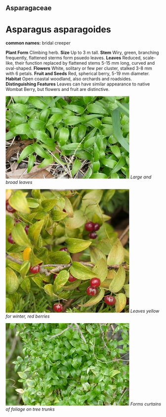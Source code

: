 ## Asparagaceae
# Asparagus asparagoides
**common names:** bridal creeper

**Plant Form** Climbing herb. **Size** Up to 3 m tall. **Stem** Wiry, green, branching frequently, flattened sterms form psuedo leaves. **Leaves** Reduced, scale-like, their function replaced by flattened stems 5-15 mm long, curved and oval-shaped. **Flowers** White, solitary or few per cluster, stalked 3-8 mm with 6 petals. **Fruit and Seeds** Red, spherical berry, 5-19 mm diameter. **Habitat** Open coastal woodland, also orchards and roadsides. **Distinguishing Features** Leaves can have similar appearance to native Wombat Berry, but flowers and fruit are distinctive.


![Large and broad leaves](5288_P6860289.jpg)
   *Large and broad leaves* 

![Leaves yellow for winter, red berries](68423_P1000406.jpg)
   *Leaves yellow for winter, red berries* 

![Forms curtains of foliage on tree trunks](5291_P6860282.jpg)
   *Forms curtains of foliage on tree trunks* 

